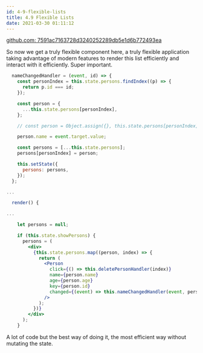 ```yaml
---
id: 4-9-flexible-lists
title: 4.9 Flexible Lists
date: 2021-03-30 01:11:12
---
```


<a href='https://github.com/PaPa31/react-complete-guide/commit/7591ac7163728d3240252289db5e1d6b772493ea' class='external'>github.com: 7591ac7163728d3240252289db5e1d6b772493ea</a>

So now we get a truly flexible component here, a truly flexible application taking advantage of modern features to render this list efficiently and interact with it efficiently. Super important.

```jsx  title="App.js" {1-4,6-8,10,12,14-15,18,40}
  nameChangedHandler = (event, id) => {
    const personIndex = this.state.persons.findIndex((p) => {
      return p.id === id;
    });

    const person = {
      ...this.state.persons[personIndex],
    };

    // const person = Object.assign({}, this.state.persons[personIndex]);

    person.name = event.target.value;

    const persons = [...this.state.persons];
    persons[personIndex] = person;

    this.setState({
      persons: persons,
    });
  };

...

  render() {

...

    let persons = null;

    if (this.state.showPersons) {
      persons = (
        <div>
          {this.state.persons.map((person, index) => {
            return (
              <Person
                click={() => this.deletePersonHandler(index)}
                name={person.name}
                age={person.age}
                key={person.id}
                changed={(event) => this.nameChangedHandler(event, person.id)}
              />
            );
          })}
        </div>
      );
    }
```

A lot of code but the best way of doing it, the most efficient way without mutating the state.
